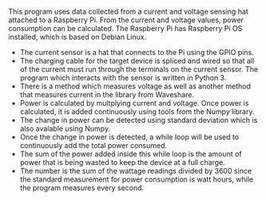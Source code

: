 
This program uses data collected from a current and voltage sensing hat attached to a Raspberry Pi. From the current and voltage values, power consumption can be calculated.
The Raspberry Pi has Raspberry Pi OS installed, which is based on Debian Linux.
- The current sensor is a hat that connects to the Pi using the GPIO pins.
- The charging cable for the target device is spliced and wired so that all of the current must run through the terminals on the current sensor.
The program which interacts with the sensor is written in Python 3.
- There is a method which measures voltage as well as another method that measures current in the library from Waveshare.
- Power is calculated by multplying current and voltage.
Once power is calculated, it is added continuously using tools from the Numpy library.
- The change in power can be detected using standard deviation which is also avalable using Numpy.
- Once the change in power is detected, a while loop will be used to continuously add the total power consumed.
- The sum of the power added inside this while loop is the amount of power that is being wasted to keep the device at a full charge.
- The number is the sum of the wattage readings divided by 3600 since the standard measurement for power consumption is watt hours, while the program measures every second.
